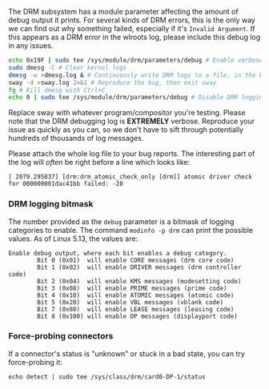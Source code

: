 The DRM subsystem has a module parameter affecting the amount of debug output it prints.
For several kinds of DRM errors, this is the only way we can find out why something failed, especially if it's `Invalid Argument`. If this appears as a DRM error in the wlroots log, please include this debug log in any issues.

```sh
echo 0x19F | sudo tee /sys/module/drm/parameters/debug # Enable verbose DRM logging
sudo dmesg -C # Clear kernel logs
dmesg -w >dmesg.log & # Continuously write DRM logs to a file, in the background
sway -d >sway.log 2>&1 # Reproduce the bug, then exit sway
fg # Kill dmesg with Ctrl+C
echo 0 | sudo tee /sys/module/drm/parameters/debug # Disable DRM logging
```

Replace sway with whatever program/compositor you're testing. Please note that the DRM debugging log is **EXTREMELY** verbose. Reproduce your issue as quickly as you can, so we don't have to sift through potentially hundreds of thousands of log messages.

Please attach the whole log file to your bug reports. The interesting part of the log will _often_ be right before a line which looks like:

```
[ 2079.295837] [drm:drm_atomic_check_only [drm]] atomic driver check for 000000001dac41bb failed: -28
```

### DRM logging bitmask

The number provided as the `debug` parameter is a bitmask of logging categories to enable. The command `modinfo -p drm` can print the possible values. As of Linux 5.13, the values are:

```
Enable debug output, where each bit enables a debug category.
		Bit 0 (0x01)  will enable CORE messages (drm core code)
		Bit 1 (0x02)  will enable DRIVER messages (drm controller code)
		Bit 2 (0x04)  will enable KMS messages (modesetting code)
		Bit 3 (0x08)  will enable PRIME messages (prime code)
		Bit 4 (0x10)  will enable ATOMIC messages (atomic code)
		Bit 5 (0x20)  will enable VBL messages (vblank code)
		Bit 7 (0x80)  will enable LEASE messages (leasing code)
		Bit 8 (0x100) will enable DP messages (displayport code)
```

### Force-probing connectors

If a connector's status is "unknown" or stuck in a bad state, you can try force-probing it:

```
echo detect | sudo tee /sys/class/drm/card0-DP-1/status
```